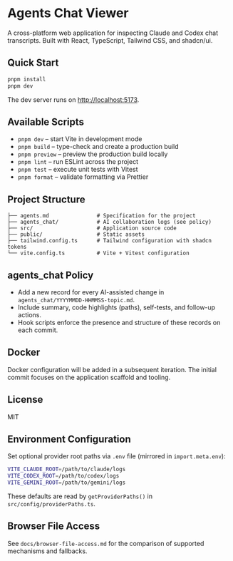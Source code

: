 # Agents Chat Viewer

A cross-platform web application for inspecting Claude and Codex chat transcripts. Built with React, TypeScript, Tailwind CSS, and shadcn/ui.

## Quick Start

```sh
pnpm install
pnpm dev
```

The dev server runs on [http://localhost:5173](http://localhost:5173).

## Available Scripts

- `pnpm dev` – start Vite in development mode
- `pnpm build` – type-check and create a production build
- `pnpm preview` – preview the production build locally
- `pnpm lint` – run ESLint across the project
- `pnpm test` – execute unit tests with Vitest
- `pnpm format` – validate formatting via Prettier

## Project Structure

```
├── agents.md               # Specification for the project
├── agents_chat/            # AI collaboration logs (see policy)
├── src/                    # Application source code
├── public/                 # Static assets
├── tailwind.config.ts      # Tailwind configuration with shadcn tokens
└── vite.config.ts          # Vite + Vitest configuration
```

## agents_chat Policy

- Add a new record for every AI-assisted change in `agents_chat/YYYYMMDD-HHMMSS-topic.md`.
- Include summary, code highlights (paths), self-tests, and follow-up actions.
- Hook scripts enforce the presence and structure of these records on each commit.

## Docker

Docker configuration will be added in a subsequent iteration. The initial commit focuses on the application scaffold and tooling.

## License

MIT

## Environment Configuration

Set optional provider root paths via `.env` file (mirrored in `import.meta.env`):

```bash
VITE_CLAUDE_ROOT=/path/to/claude/logs
VITE_CODEX_ROOT=/path/to/codex/logs
VITE_GEMINI_ROOT=/path/to/gemini/logs
```

These defaults are read by `getProviderPaths()` in `src/config/providerPaths.ts`.

## Browser File Access

See `docs/browser-file-access.md` for the comparison of supported mechanisms and fallbacks.
